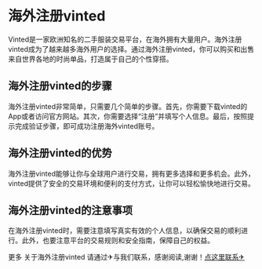 # 海外注册vinted

Vinted是一家欧洲知名的二手服装交易平台，在海外拥有大量用户。海外注册vinted成为了越来越多海外用户的选择。通过海外注册vinted，你可以购买和出售来自世界各地的时尚单品，打造属于自己的个性穿搭。

## 海外注册vinted的步骤

海外注册vinted非常简单，只需要几个简单的步骤。首先，你需要下载vinted的App或者访问官方网站。其次，你需要选择“注册”并填写个人信息。最后，按照提示完成验证步骤，即可成功注册海外vinted账号。

## 海外注册vinted的优势

海外注册vinted能够让你与全球用户进行交易，拥有更多选择和更多机会。此外，vinted提供了安全的交易环境和便利的支付方式，让你可以轻松愉快地进行交易。

## 海外注册vinted的注意事项

在海外注册vinted时，需要注意填写真实有效的个人信息，以确保交易的顺利进行。此外，也要注意平台的交易规则和安全指南，保障自己的权益。

更多 关于海外注册vinted 请通过✈与我们联系，感谢阅读,谢谢！[点这里联系✈](https://ww.k02.cc)